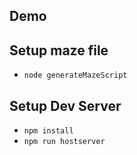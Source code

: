 ## Demo

## Setup maze file
- `node generateMazeScript`

## Setup Dev Server
- `npm install`
- `npm run hostserver`
